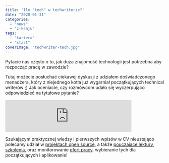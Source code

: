 ```yaml
---
title: 'Ile "tech" w techwriterze?'
date: "2020-01-31"
categories:
  - "news"
  - "z-kraju"
tags:
  - "kariera"
  - "start"
coverImage: "techwriter-tech.jpg"
---
```


Pytacie nas często o to, jak duża znajomość technologii jest potrzebna aby rozpocząć pracę w zawodzie?

Tutaj możecie posłuchać ciekawej dyskusji z udziałem doświadczonego menadżera, który z niejednego kotła już wygarniał początkujących technical writerów ;) Jak oceniacie, czy rozmówcom udało się wyczerpująco odpowiedzieć na tytułowe pytanie?

<iframe src="https://anchor.fm/docdeveloper/embed/episodes/12-Tech-Writer-si-rekrutuje--czyli-jak-wane-s-umiejtnoci-techniczne-ea9vra/a-a1b5e9o" width="400px" height="102px" frameborder="0" scrolling="no"></iframe>

Szukającym praktycznej wiedzy i pierwszych wpisów w CV nieustająco polecamy udział w [projektach open source](http://techwriter.pl/open-techwriting-sposob-na-start-i-rozwoj-kariery/), a także [pouczające lektury](http://techwriter.pl/category/warsztat/czytelnia/), [szkolenia](http://techwriter.pl/szkolenia/), oraz monitorowanie [ofert pracy](http://techwriter.pl/category/news/oferty-pracy/), wybieranie tych dla początkujących i aplikowanie!
